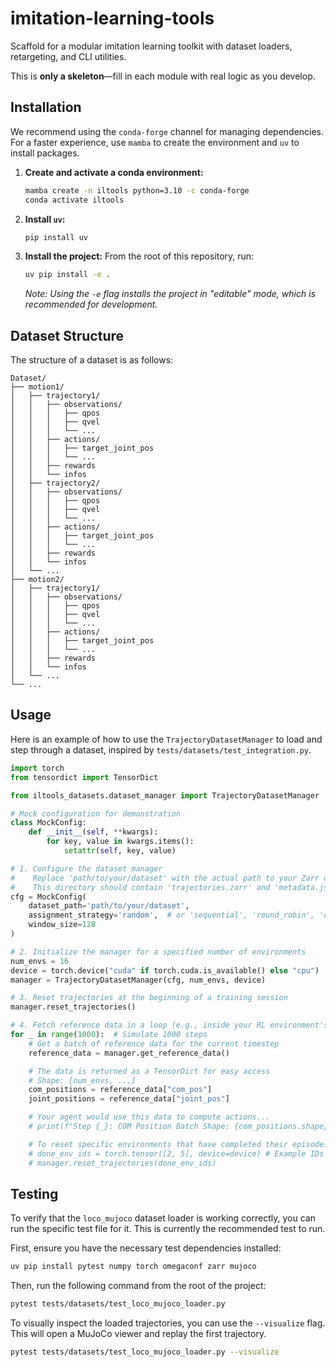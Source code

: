 
# imitation-learning-tools

Scaffold for a modular imitation learning toolkit with dataset loaders, retargeting, and CLI utilities.

This is **only a skeleton**—fill in each module with real logic as you develop.

## Installation

We recommend using the `conda-forge` channel for managing dependencies. For a faster experience, use `mamba` to create the environment and `uv` to install packages.

1.  **Create and activate a conda environment:**
    ```bash
    mamba create -n iltools python=3.10 -c conda-forge
    conda activate iltools
    ```

2.  **Install `uv`:**
    ```bash
    pip install uv
    ```

3.  **Install the project:**
    From the root of this repository, run:
    ```bash
    uv pip install -e .
    ```
    *Note: Using the `-e` flag installs the project in "editable" mode, which is recommended for development.*

## Dataset Structure

The structure of a dataset is as follows:

```text
Dataset/
├── motion1/
│   ├── trajectory1/
│   │   ├── observations/
│   │   │   ├── qpos
│   │   │   ├── qvel
│   │   │   └── ...
│   │   ├── actions/
│   │   │   ├── target_joint_pos
│   │   │   └── ...
│   │   ├── rewards
│   │   └── infos
│   ├── trajectory2/
│   │   ├── observations/
│   │   │   ├── qpos
│   │   │   ├── qvel
│   │   │   └── ...
│   │   ├── actions/
│   │   │   ├── target_joint_pos
│   │   │   └── ...
│   │   ├── rewards
│   │   └── infos
│   └── ...
├── motion2/
│   ├── trajectory1/
│   │   ├── observations/
│   │   │   ├── qpos
│   │   │   ├── qvel
│   │   │   └── ...
│   │   ├── actions/
│   │   │   ├── target_joint_pos
│   │   │   └── ...
│   │   ├── rewards
│   │   └── infos
│   └── ...
└── ...
```

## Usage

Here is an example of how to use the `TrajectoryDatasetManager` to load and step through a dataset, inspired by `tests/datasets/test_integration.py`.

```python
import torch
from tensordict import TensorDict

from iltools_datasets.dataset_manager import TrajectoryDatasetManager

# Mock configuration for demonstration
class MockConfig:
    def __init__(self, **kwargs):
        for key, value in kwargs.items():
            setattr(self, key, value)

# 1. Configure the dataset manager
#    Replace 'path/to/your/dataset' with the actual path to your Zarr dataset directory.
#    This directory should contain 'trajectories.zarr' and 'metadata.json'.
cfg = MockConfig(
    dataset_path='path/to/your/dataset',
    assignment_strategy='random',  # or 'sequential', 'round_robin', 'curriculum'
    window_size=128
)

# 2. Initialize the manager for a specified number of environments
num_envs = 16
device = torch.device("cuda" if torch.cuda.is_available() else "cpu")
manager = TrajectoryDatasetManager(cfg, num_envs, device)

# 3. Reset trajectories at the beginning of a training session
manager.reset_trajectories()

# 4. Fetch reference data in a loop (e.g., inside your RL environment's step function)
for _ in range(1000):  # Simulate 1000 steps
    # Get a batch of reference data for the current timestep
    reference_data = manager.get_reference_data()

    # The data is returned as a TensorDict for easy access
    # Shape: [num_envs, ...]
    com_positions = reference_data["com_pos"]
    joint_positions = reference_data["joint_pos"]

    # Your agent would use this data to compute actions...
    # print(f"Step {_}: COM Position Batch Shape: {com_positions.shape}")

    # To reset specific environments that have completed their episode:
    # done_env_ids = torch.tensor([2, 5], device=device) # Example IDs
    # manager.reset_trajectories(done_env_ids)

```

## Testing

To verify that the `loco_mujoco` dataset loader is working correctly, you can run the specific test file for it. This is currently the recommended test to run.

First, ensure you have the necessary test dependencies installed:

```bash
uv pip install pytest numpy torch omegaconf zarr mujoco
```

Then, run the following command from the root of the project:

```bash
pytest tests/datasets/test_loco_mujoco_loader.py
```

To visually inspect the loaded trajectories, you can use the `--visualize` flag. This will open a MuJoCo viewer and replay the first trajectory.

```bash
pytest tests/datasets/test_loco_mujoco_loader.py --visualize
```
